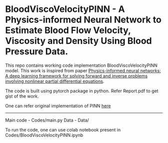 #  BloodViscoVelocityPINN - A Physics-informed Neural Network to Estimate Blood Flow Velocity, Viscosity and Density Using Blood Pressure Data. 

This repo contains working code implementation BloodViscoVelocityPINN model. This work is inspired from paper [Physics-informed neural networks: A deep learning framework for solving forward and inverse problems involving nonlinear partial differential equations](https://doi.org/10.1016/j.jcp.2018.10.045). 

The code is built using pytorch package in python. Refer Report.pdf to get gist of the work.

One can refer original implementation of PINN [here](https://github.com/maziarraissi/PINNs)

-------------------------------------------------

Main code - Codes/main.py
Data - Data/

To run the code, one can use colab notebook present in Codes/BloodViscoVelocityPINN.ipynb
